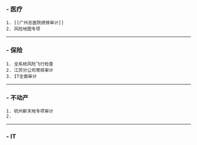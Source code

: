 
### - 医疗

	1. [[广州总医院绩效审计]]
	2. 风险地图专项
---
### - 保险

	1. 全系统风险飞行检查
	2. 江苏分公司常规审计
	3. IT全面审计
---
### - 不动产

	1. 杭州新天地专项审计
	2. 
---
### - IT

